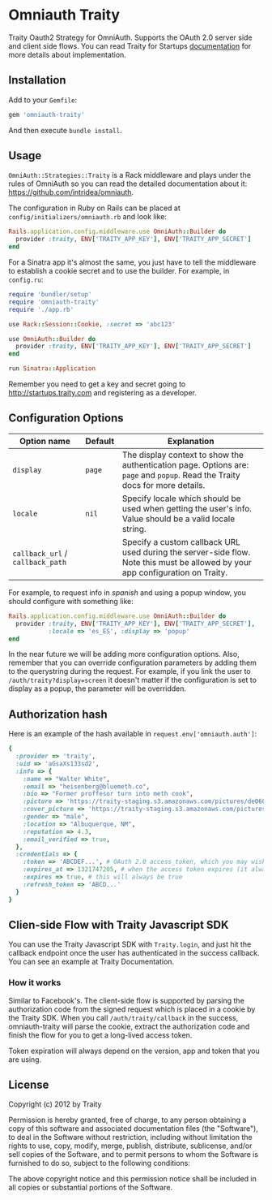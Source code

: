 # Omniauth Traity

Traity Oauth2 Strategy for OmniAuth. Supports the OAuth 2.0 server side and client side flows. You can read Traity for Startups [documentation](https://startups.traity.com/documentation/verification) for more details about implementation.

## Installation

Add to your `Gemfile`:

```ruby
gem 'omniauth-traity'
```

And then execute `bundle install`.

## Usage

`OmniAuth::Strategies::Traity` is a Rack middleware and plays under the rules of OmniAuth so you can read the detailed documentation about it: https://github.com/intridea/omniauth.

The configuration in Ruby on Rails can be placed at `config/initializers/omniauth.rb` and look like:

```ruby
Rails.application.config.middleware.use OmniAuth::Builder do
  provider :traity, ENV['TRAITY_APP_KEY'], ENV['TRAITY_APP_SECRET']
end
```

For a Sinatra app it's almost the same, you just have to tell the middleware to establish a cookie secret and to use the builder. For example, in `config.ru`:

```ruby
require 'bundler/setup'
require 'omniauth-traity'
require './app.rb'

use Rack::Session::Cookie, :secret => 'abc123'

use OmniAuth::Builder do
  provider :traity, ENV['TRAITY_APP_KEY'], ENV['TRAITY_APP_SECRET']
end

run Sinatra::Application
```

Remember you need to get a key and secret going to http://startups.traity.com and registering as a developer.

## Configuration Options

Option name | Default | Explanation
--- | --- | ---
`display` | `page` | The display context to show the authentication page. Options are: `page` and `popup`. Read the Traity docs for more details.
`locale` | `nil` | Specify locale which should be used when getting the user's info. Value should be a valid locale string.
`callback_url` / `callback_path` | | Specify a custom callback URL used during the server-side flow. Note this must be allowed by your app configuration on Traity.

For example, to request info in *spanish* and using a popup window, you should configure with something like:

```ruby
Rails.application.config.middleware.use OmniAuth::Builder do
  provider :traity, ENV['TRAITY_APP_KEY'], ENV['TRAITY_APP_SECRET'],
           :locale => 'es_ES', :display => 'popup'
end
```

In the near future we will be adding more configuration options. Also, remember that you can override configuration parameters by adding them to the querystring during the request. For example, if you link the user to `/auth/traity?display=screen` it doesn't matter if the configuration is set to display as a popup, the parameter will be overridden.

## Authorization hash

Here is an example of the hash available in `request.env['omniauth.auth']`:

```ruby
{
  :provider => 'traity',
  :uid => 'aGsaXs133sd2',
  :info => {
    :name => "Walter White",
    :email => "heisenberg@bluemeth.co",
    :bio => "Former proffesor turn into meth cook",
    :picture => 'https://traity-staging.s3.amazonaws.com/pictures/de060a/profile_8.JPG',
    :cover_picture => 'https://traity-staging.s3.amazonaws.com/pictures/de060a/profile_8.JPG',
    :gender => "male",
    :location => "Albuquerque, NM",
    :reputation => 4.3,
    :email_verified => true,
  },
  :credentials => {
    :token => 'ABCDEF...', # OAuth 2.0 access_token, which you may wish to store
    :expires_at => 1321747205, # when the access token expires (it always will)
    :expires => true, # this will always be true
    :refresh_token => 'ABCD...'
  }
}
```

## Clien-side Flow with Traity Javascript SDK

You can use the Traity Javascript SDK with `Traity.login`, and just hit the callback endpoint once the user has authenticated in the success callback. You can see an example at Traity Documentation.

### How it works

Similar to Facebook's. The client-side flow is supported by parsing the authorization code from the signed request which is placed in a cookie by the Traity SDK. When you call `/auth/traity/callback` in the success, omniauth-traity will parse the cookie, extract the authorization code and finish the flow for you to get a long-lived access token.

Token expiration will always depend on the version, app and token that you are using.

## License

Copyright (c) 2012 by Traity

Permission is hereby granted, free of charge, to any person obtaining a copy of this software and associated documentation files (the "Software"), to deal in the Software without restriction, including without limitation the rights to use, copy, modify, merge, publish, distribute, sublicense, and/or sell copies of the Software, and to permit persons to whom the Software is furnished to do so, subject to the following conditions:

The above copyright notice and this permission notice shall be included in all copies or substantial portions of the Software.
